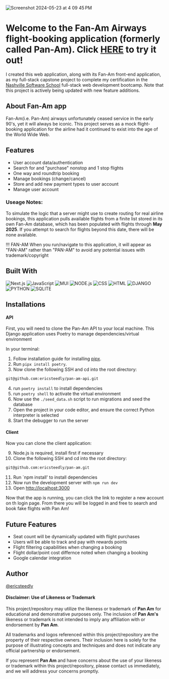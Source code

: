 ![Screenshot 2024-05-23 at 4 09 45 PM](https://github.com/ericsteedly/pan-am/assets/143138529/46f10c9b-ea3d-465b-8f96-3f9c26d8b9a9)

# Welcome to the Fan-Am Airways flight-booking application (formerly called Pan-Am). Click [HERE](https://pan-am-eight.vercel.app/) to try it out!

I created this web application, along with its Fan-Am front-end application, as my full-stack capstone project to complete my certification in the [Nashville Software School](https://nashvillesoftwareschool.com/) full-stack web development bootcamp. Note that this project is actively being updated with new feature additions.

## About Fan-Am app

Fan-Am(i.e. Pan-Am) airways unfortunately ceased service in the early 90's, yet it will always be iconic. This project serves as a mock flight-booking application for the airline had it continued to exist into the age of the World Wide Web.

## Features

- User account data/authentication
- Search for and "purchase" nonstop and 1 stop flights
- One way and roundtrip booking
- Manage bookings (change/cancel)
- Store and add new payment types to user account
- Manage user account

### Useage Notes:

To simulate the logic that a server might use to create routing for real airline bookings, this application pulls available flights from a finite list stored in its own Fan-Am database, which has been populated with flights through **May 2025**. If you attempt to search for flights beyond this date, there will be none available.

!!! FAN-AM
When you run/navigate to this application, it will appear as "FAN-AM" rather than "PAN-AM" to avoid any potential issues with trademark/copyright

## Built With

![Next.js](https://img.shields.io/badge/next.js-000000?style=for-the-badge&logo=nextdotjs&logoColor=white)
![JavaScript](https://img.shields.io/badge/JavaScript-F7DF1E?style=for-the-badge&logo=javascript&logoColor=black)
![MUI](https://img.shields.io/badge/Material--UI-0081CB?style=for-the-badge&logo=material-ui&logoColor=white)
![NODE.js](https://img.shields.io/badge/Node.js-43853D?style=for-the-badge&logo=node.js&logoColor=white)
![CSS](https://img.shields.io/badge/CSS-239120?&style=for-the-badge&logo=css3&logoColor=white)
![HTML](https://img.shields.io/badge/HTML5-E34F26?style=for-the-badge&logo=html5&logoColor=white)
![DJANGO](https://img.shields.io/badge/Django-092E20?style=for-the-badge&logo=django&logoColor=white)
![PYTHON](https://img.shields.io/badge/Python-3776AB?style=for-the-badge&logo=python&logoColor=white)
![SQLITE](https://img.shields.io/badge/SQLite-07405E?style=for-the-badge&logo=sqlite&logoColor=white)

## Installations

#### API

First, you will need to clone the Pan-Am API to your local machine. This Django application uses Poetry to manage dependencies/virtual environment

In your terminal:

1. Follow installation guide for installing [pipx](https://pipx.pypa.io/stable/installation/).
2. Run `pipx install poetry`.
3. Now clone the following SSH and cd into the root directory:

```bash
git@github.com:ericsteedly/pan-am-api.git
```

4. run `poetry install` to install dependencies
5. run `poetry shell` to activate the virtual environment
6. Now use the `./seed_data.sh` script to run migrations and seed the database
7. Open the project in your code editor, and ensure the correct Python interpreter is selected
8. Start the debugger to run the server

#### Client

Now you can clone the client application:

9. Node.js is required, install first if necessary
10. Clone the following SSH and cd into the root directory:

```bash
git@github.com:ericsteedly/pan-am.git
```

11. Run `npm install' to install dependencies
12. Now run the development server with `npm run dev`
13. Open [http://localhost:3000](http://localhost:3000)

Now that the app is running, you can click the link to register a new account on th login page. From there you will be logged in and free to search and book fake flights with Pan Am!

## Future Features

- Seat count will be dynamically updated with flight purchases
- Users will be able to track and pay with rewards points
- Flight filtering capabilities when changing a booking
- Flight dollar/point cost differnce noted when changing a booking
- Google calendar integration

## Author

[@ericsteedly](https://github.com/ericsteedly)

#### Disclaimer: Use of Likeness or Trademark

This project/repository may utilize the likeness or trademark of **Pan Am** for educational and demonstrative purposes only. The inclusion of **Pan Am's** likeness or trademark is not intended to imply any affiliation with or endorsement by **Pan Am**.

All trademarks and logos referenced within this project/repository are the property of their respective owners. Their inclusion here is solely for the purpose of illustrating concepts and techniques and does not indicate any official partnership or endorsement.

If you represent **Pan Am** and have concerns about the use of your likeness or trademark within this project/repository, please contact us immediately, and we will address your concerns promptly.
